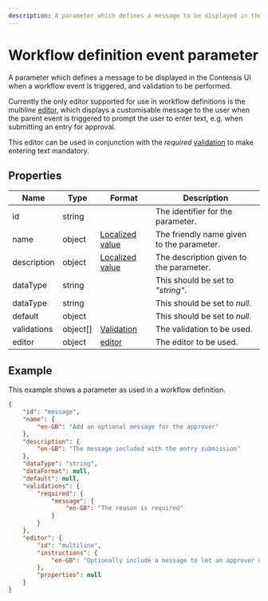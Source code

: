 ```yaml
---
description: A parameter which defines a message to be displayed in the Contensis UI when a workflow event is triggered, and validation to be performed.
---
```

# Workflow definition event parameter

A parameter which defines a message to be displayed in the Contensis UI when a workflow event is triggered, and validation to be performed.

Currently the only editor supported for use in workflow definitions is the *multiline* [editor](editor), which displays a customisable message to the user when the parent event is triggered to prompt the user to enter text, e.g. when submitting an entry for approval.

This editor can be used in conjunction with the *required* [validation](validation) to make entering text mandatory.

## Properties

| Name     | Type   | Format          | Description                                        |
|----------|--------|-----------------|----------------------------------------------------|
| id | string | | The identifier for the parameter. |
| name | object | [Localized value](/key-concepts/localization.md)  | The friendly name given to the parameter.|
| description | object | [Localized value](/key-concepts/localization.md)  | The description given to the parameter.|
| dataType | string | | This should be set to *"string"*. |
| dataType | string | | This should be set to *null*. |
| default | object | | This should be set to *null*. |
| validations | object[] | [Validation](validation)  | The validation to be used. |
| editor | object | [editor](editor) | The editor to be used. | 

## Example

This example shows a parameter as used in a workflow definition.

```json
{
    "id": "message",
    "name": {
        "en-GB": "Add an optional message for the approver"
    },
    "description": {
        "en-GB": "The message included with the entry submission"
    },
    "dataType": "string",
    "dataFormat": null,
    "default": null,
    "validations": {
        "required": {
            "message": {
                "en-GB": "The reason is required"
            }
        }
    },
    "editor": {
        "id": "multiline",
        "instructions": {
            "en-GB": "Optionally include a message to let an approver understand your changes"
        },
        "properties": null
    }
}
```
